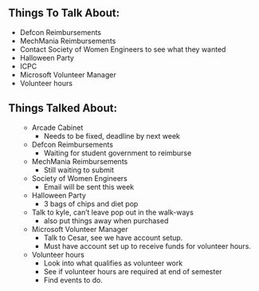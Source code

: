 <div class="entry-content">
<h2>Things To Talk About:</h2>
<ul>
    <li>Defcon Reimbursements</li>
    <li>MechMania Reimbursements</li>
    <li>Contact Society of Women Engineers to see what they wanted</li>
    <li>Halloween Party</li>
    <li>ICPC</li>
    <li>Microsoft Volunteer Manager</li>
    <li>Volunteer hours</li>
</ul>
<h2>Things Talked About:</h2>
<ul>
<ul>
    <li>Arcade Cabinet
<ul>
    <li>Needs to be fixed, deadline by next week</li>
</ul>
</li>
    <li>Defcon Reimbursements
<ul>
    <li>Waiting for student government to reimburse</li>
</ul>
</li>
    <li>MechMania Reimbursements
<ul>
    <li>Still waiting to submit</li>
</ul>
</li>
    <li>Society of Women Engineers
<ul>
    <li>Email will be sent this week</li>
</ul>
</li>
    <li>Halloween Party
<ul>
    <li>3 bags of chips and diet pop</li>
</ul>
</li>
    <li>Talk to kyle, can’t leave pop out in the walk-ways
<ul>
    <li>also put things away when purchased</li>
</ul>
</li>
    <li>Microsoft Volunteer Manager
<ul>
    <li>Talk to Cesar, see we have account setup.</li>
    <li>Must have account set up to receive funds for volunteer hours.</li>
</ul>
</li>
    <li>Volunteer hours
<ul>
    <li>Look into what qualifies as volunteer work</li>
    <li>See if volunteer hours are required at end of semester</li>
    <li>Find events to do.</li>
</ul>
</li>
</ul>
</ul>
</div>